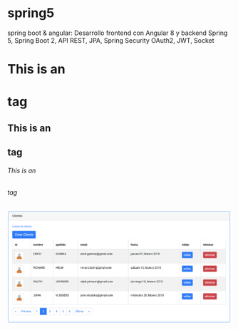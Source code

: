 # spring5
spring boot &amp; angular:  Desarrollo frontend con Angular 8 y backend Spring 5, Spring Boot 2, API REST, JPA, Spring Security OAuth2, JWT, Socket

# This is an <h1> tag
## This is an <h2> tag
###### This is an <h6> tag

![Image of tot](https://github.com/maranedaex/spring5/blob/master/tot.png)
